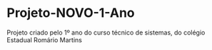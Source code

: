 # Projeto-NOVO-1-Ano
Projeto criado pelo 1º ano do curso técnico de sistemas, do colégio Estadual Romário Martins
